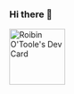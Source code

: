 ### Hi there 👋

<a href="https://app.daily.dev/rob_dev"><img src="https://api.daily.dev/devcards/a3bb6ae15be14fb48c74c4b3c5769039.png?r=3a4" width="100" alt="Roibin O'Toole's Dev Card"/></a>

<!--
**RDOToole89/RDOToole89** is a ✨ _special_ ✨ repository because its `README.md` (this file) appears on your GitHub profile.

Here are some ideas to get you started:

- 🔭 I’m currently working on ...
- 🌱 I’m currently learning ...
- 👯 I’m looking to collaborate on ...
- 🤔 I’m looking for help with ...
- 💬 Ask me about ...
- 📫 How to reach me: ...
- 😄 Pronouns: ...
- ⚡ Fun fact: ...
-->
